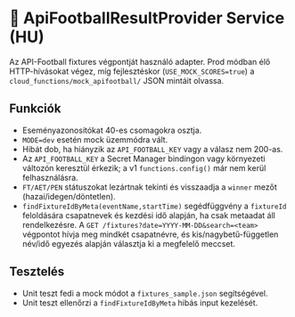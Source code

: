 # 🏁 ApiFootballResultProvider Service (HU)

Az API-Football fixtures végpontját használó adapter. Prod módban élő HTTP-hívásokat végez, míg fejlesztéskor (`USE_MOCK_SCORES=true`) a `cloud_functions/mock_apifootball/` JSON mintáit olvassa.

## Funkciók
- Eseményazonosítókat 40-es csomagokra osztja.
- `MODE=dev` esetén mock üzemmódra vált.
- Hibát dob, ha hiányzik az `API_FOOTBALL_KEY` vagy a válasz nem 200-as.
- Az `API_FOOTBALL_KEY` a Secret Manager bindingon vagy környezeti változón keresztül érkezik;
  a v1 `functions.config()` már nem kerül felhasználásra.
- `FT/AET/PEN` státuszokat lezártnak tekinti és visszaadja a `winner` mezőt (hazai/idegen/döntetlen).
- `findFixtureIdByMeta(eventName,startTime)` segédfüggvény a `fixtureId` feloldására csapatnevek és kezdési idő alapján, ha csak metaadat áll rendelkezésre. A `GET /fixtures?date=YYYY-MM-DD&search=<team>` végpontot hívja meg mindkét csapatnévre, és kis/nagybetű-független név/idő egyezés alapján választja ki a megfelelő meccset.

## Tesztelés
- Unit teszt fedi a mock módot a `fixtures_sample.json` segítségével.
- Unit teszt ellenőrzi a `findFixtureIdByMeta` hibás input kezelését.
